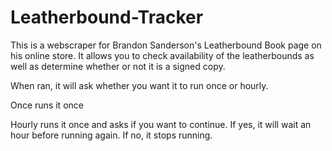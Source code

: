 # Leatherbound-Tracker

This is a webscraper for Brandon Sanderson's Leatherbound Book page on his online store. It allows you to check availability of the leatherbounds 
as well as determine whether or not it is a signed copy.


When ran, it will ask whether you want it to run once or hourly.

Once runs it once 

Hourly runs it once and asks if you want to continue. If yes, it will wait an hour before running again. If no, it stops running.
